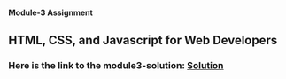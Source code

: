 #### Module-3 Assignment

## HTML, CSS, and Javascript for Web Developers

### Here is the link to the module3-solution: [Solution](https://fatimasr68.github.io/Coursera-Web-Course/module3-solution/index.html)

